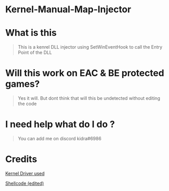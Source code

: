 # Kernel-Manual-Map-Injector

# What is this
> This is a kenrel DLL injector using SetWinEventHook to call the Entry Point of the DLL

# Will this work on EAC & BE protected games?
> Yes it will. But dont think that will this be undetected without editing the code

# I need help what do I do ?
> You can add me on discord kidra#6986

# Credits

[Kernel Driver used](https://github.com/mactec0/Kernelmode-manual-mapping-through-IAT)

[Shellcode (edited)](https://github.com/TheCruZ/Simple-Manual-Map-Injector)
